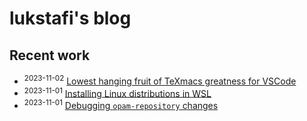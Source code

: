 # lukstafi's blog

## Recent work

- <sup>2023-11-02</sup> [Lowest hanging fruit of TeXmacs greatness for VSCode](notes/VSCode_extension_WYSIWYG_KaTeX.md)
- <sup>2023-11-01</sup> [Installing Linux distributions in WSL](notes/WSL_install_new_distro.md)
- <sup>2023-11-01</sup> [Debugging `opam-repository` changes](notes/Debugging_opam_repository_changes.md)